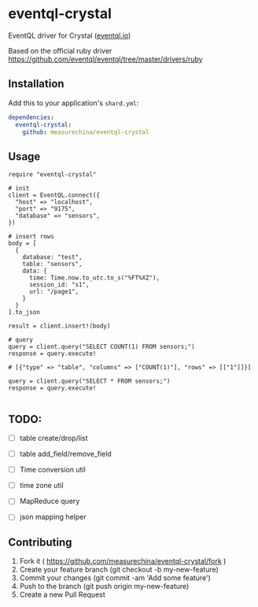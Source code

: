 # eventql-crystal

EventQL driver for Crystal ([eventql.io](http://eventql.io))


Based on the official ruby driver  
https://github.com/eventql/eventql/tree/master/drivers/ruby


## Installation

Add this to your application's `shard.yml`:

```yaml
dependencies:
  eventql-crystal:
    github: measurechina/eventql-crystal
```


## Usage

```crystal
require "eventql-crystal"

# init
client = EventQL.connect({
  "host" => "localhost",
  "port" => "9175",
  "database" => "sensors",
})

# insert rows
body = [
  {
    database: "test",
    table: "sensors",
    data: {
      time: Time.now.to_utc.to_s("%FT%XZ"),
      session_id: "s1",
      url: "/page1",
    }
  }
].to_json

result = client.insert!(body)

# query
query = client.query("SELECT COUNT(1) FROM sensors;")
response = query.execute!

# [{"type" => "table", "columns" => ["COUNT(1)"], "rows" => [["1"]]}]

query = client.query("SELECT * FROM sensors;")
response = query.execute!


```


## TODO:
  - [ ] table create/drop/list
  - [ ] table add_field/remove_field
  - [ ] Time conversion util
  - [ ] time zone util
  - [ ] MapReduce query
  - [ ] json mapping helper


## Contributing

1. Fork it ( https://github.com/measurechina/eventql-crystal/fork )
2. Create your feature branch (git checkout -b my-new-feature)
3. Commit your changes (git commit -am 'Add some feature')
4. Push to the branch (git push origin my-new-feature)
5. Create a new Pull Request
